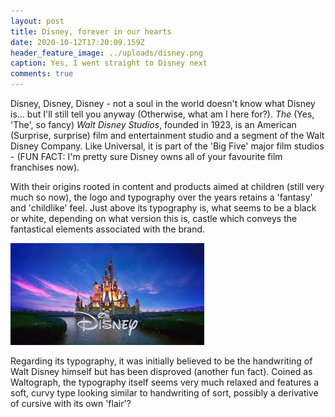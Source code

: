 ```yaml
---
layout: post
title: Disney, forever in our hearts
date: 2020-10-12T17:20:09.159Z
header_feature_image: ../uploads/disney.png
caption: Yes, I went straight to Disney next
comments: true
---
```

Disney, Disney, Disney - not a soul in the world doesn't know what Disney is... but I'll still tell you anyway (Otherwise, what am I here for?). *The* (Yes, 'The', so fancy) *Walt Disney Studios*, founded in 1923, is an American (Surprise, surprise) film and entertainment studio and a segment of the Walt Disney Company. Like Universal, it is part of the 'Big Five' major film studios - (FUN FACT: I'm pretty sure Disney owns all of your favourite film franchises now).

With their origins rooted in content and products aimed at children (still very much so now), the logo and typography over the years retains a 'fantasy' and 'childlike' feel. Just above its typography is, what seems to be a black or white, depending on what version this is, castle which conveys the fantastical elements associated with the brand.  

![Disney's most recent studio logo](../uploads/disney-film.jpg)

Regarding its typography, it was initially believed to be the handwriting of Walt Disney himself but has been disproved (another fun fact). Coined as Waltograph, the typography itself seems very much relaxed and features a soft, curvy type looking similar to handwriting of sort, possibly a derivative of cursive with its own 'flair'?